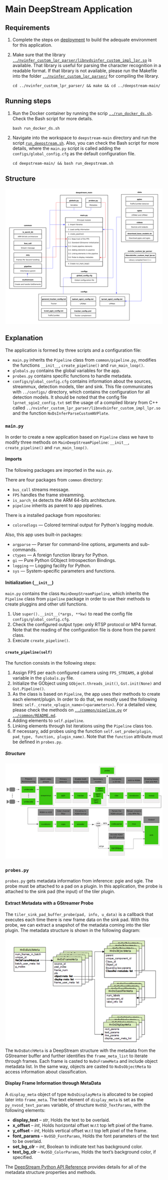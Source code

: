 # Main DeepStream Application

## Requirements

1. Complete the steps on [deployment](../README.md) to build the adequate environment for this application.

2. Make sure that the library [`../nvinfer_custom_lpr_parser/libnvdsinfer_custom_impl_lpr.so`](../nvinfer_custom_lpr_parser/libnvdsinfer_custom_impl_lpr.so) is available. That library is useful for parsing the character recognition in a readable format. If that library is not available, please run the Makefile into the folder [`../nvinfer_custom_lpr_parser/`](../nvinfer_custom_lpr_parser/) for compiling the library.

    ```console
    cd ../nvinfer_custom_lpr_parser/ && make && cd ../deepstream-main/
    ```

## Running steps

1. Run the Docker container by running the scrip [`../run_docker_ds.sh`](../run_docker_ds.sh). Check the Bash script for more details.

    ```console
    bash run_docker_ds.sh
    ```

2. Navigate into the workspace to `deepstream-main` directory and run the script [`run_deepstream.sh`](run_deepstream.sh). Also, you can check the Bash script for more details, where the `main.py` script is called adding the `configs/global_config.cfg` as the default configuration file. 

    ```console
    cd deepstream-main/ && bash run_deepstream.sh
    ```

## Structure
![DeepStream Main diagram](img/diagram.png "DeepStream Main app comunication")

## Explanation

The application is formed by three scripts and a configuration file: 
- `main.py` inherits the `Pipeline` class from `common/pipeline.py`, modifies the functions `__init__`, `create_pipeline()` and `run_main_loop()`.
- `globals.py` contains the global variables for the app.
- `probes.py` contains specific functions to handle metadata.
- `configs/global_config.cfg` contains information about the sources, streammux, detection models, tiler and sink. This file communicates with `../configs/` directory, which contains the configuration for all detection models. It should be noted that the config file `lprnet_sgie2_config.txt` set the usage of a compiled library from C++ called `../nvinfer_custom_lpr_parser/libnvdsinfer_custom_impl_lpr.so` and the function `NvDsInferParseCustomNVPlate`.

### `main.py`

In order to create a new application based on `Pipeline` class we have to modify three methods on `MainDeepStreamPipeline`: `__init__`, `create_pipeline()` and `run_main_loop()`.

#### Imports

The following packages are imported in the `main.py`.

There are four packages from `common` directory:

- `bus_call` streams message.
- `FPS` handles the frame streamming.
- `is_aarch_64` detects the ARM 64-bits architecture.
- `pipeline` inherits as parent to app pipelines.

There is a installed package from repositories:

- `coloredlogs` — Colored terminal output for Python's logging module.

Also, this app uses built-in packages:

- `argparse` — Parser for command-line options, arguments and sub-commands.
- `ctypes` — A foreign function library for Python.
- `gi` — Pure Python GObject Introspection Bindings.
- `logging` — Logging facility for Python.
- `sys` — System-specific parameters and functions.

#### Initialization (`__init__`)

`main.py` contains the class `MainDeepStreamPipeline`, which inherits the `Pipeline` class from `pipeline` package in order to use their methods to create pluggins and other util functions.

1. Use `super().__init__(*args, **kw)` to read the config file `configs/global_config.cfg`.
2. Check the configured output type: only RTSP protocol or MP4 format. Note that the reading of the configuration file is done from the parent class.
3. Execute `create_pipeline()`.

#### `create_pipeline(self)`

The function consists in the following steps:

1. Assign FPS per each configured camera using `FPS_STREAMS`, a global variable in the `globals.py` file.
2. Initialize the GObject using `GObject.threads_init()`, `Gst.init(None)` and `Gst.Pipeline()`.
3. As the class is based on `Pipeline`, the app uses their methods to create each element/plugin. In order to do that, we mostly used the following lines: `self._create_<plugin_name>(<parameters>)`. For a detailed view, please check the methods on [`../common/pipeline.py`](../common/pipeline.py) or [`../common/README.md`](../common/README.md).
4. Adding elements to `self.pipeline`.
5. Linking elements through list iterations using the `Pipeline` class too.
6. If necessary, add probes using the function `self.set_probe(plugin, pad_type, function, plugin_name)`. Note that the `function` attribute must be defined in `probes.py`.

##### Structure
![Main pipeline diagram](img/pipeline.png "DeepStream Main pipeline diagram")

### `probes.py`

`probes.py` gets metadata information from inference: pgie and sgie. The probe must be attached to a pad on a plugin. In this application, the probe is attached to the sink pad (the input) of the tiler plugin.

#### Extract Metadata with a GStreamer Probe

The `tiler_sink_pad_buffer_probe(pad, info, u_data)` is a callback that executes each time there is new frame data on the sink pad. With this probe, we can extract a snapshot of the metadata coming into the tiler plugin. The metadata structure is shown in the following diagram:

![Metadata Structure Diagram](img/DS_plugin_metadata_720.png "Metadata Structure Diagram")

The `NvDsBatchMeta` is a DeepStream structure with the metadata from the GStreamer buffer and further identifies the `frame_meta_list` to iterate through frames. Each frame is casted to `NvDsFrameMeta` and include object metadata list. In the same way, objects are casted to `NvDsObjectMeta` to access information about classification. 

#### Display Frame Information through MetaData

A `display_meta` object of type `NvDsDisplayMeta` is allocated to be copied later into `frame_meta`.  The text element of `display_meta` is set as the `py_nvosd_text_params` variable, of structure `NvOSD_TextParams`, with the following elements:

- **display_text** – *str*, Holds the text to be overlaid.
- **x_offset** – *int*, Holds horizontal offset w.r.t top left pixel of the frame.
- **y_offset** – *int*, Holds vertical offset w.r.t top left pixel of the frame.
- **font_params** – `NvOSD_FontParams`, Holds the font parameters of the text to be overlaid.
- **set_bg_clr** – *int*, Boolean to indicate text has background color.
- **text_bg_clr** – `NvOSD_ColorParams`, Holds the text’s background color, if specified.

The [DeepStream Python API Reference](https://docs.nvidia.com/metropolis/deepstream/python-api/index.html) provides details for all of the metadata structure properties and methods.
